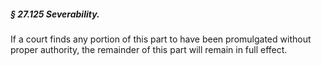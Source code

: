 ##### § 27.125 Severability. #####

If a court finds any portion of this part to have been promulgated without proper authority, the remainder of this part will remain in full effect.